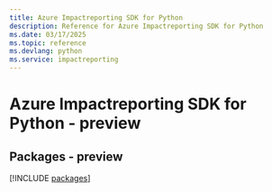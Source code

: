 ```yaml
---
title: Azure Impactreporting SDK for Python
description: Reference for Azure Impactreporting SDK for Python
ms.date: 03/17/2025
ms.topic: reference
ms.devlang: python
ms.service: impactreporting
---
```

# Azure Impactreporting SDK for Python - preview
## Packages - preview
[!INCLUDE [packages](impactreporting-index.md)]